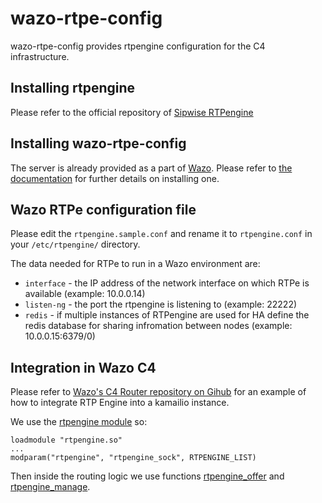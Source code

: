 # wazo-rtpe-config

wazo-rtpe-config provides rtpengine configuration for the C4 infrastructure.

## Installing rtpengine

Please refer to the official repository of [Sipwise RTPengine](https://github.com/sipwise/rtpengine)

## Installing wazo-rtpe-config

The server is already provided as a part of [Wazo](http://documentation.wazo.community).
Please refer to [the documentation](http://documentation.wazo.community/en/stable/installation/installsystem.html) for
further details on installing one.

## Wazo RTPe configuration file

Please edit the `rtpengine.sample.conf` and rename it to `rtpengine.conf` in your `/etc/rtpengine/` directory.

The data needed for RTPe to run in a Wazo environment are:
* `interface` - the IP address of the network interface on which RTPe is available (example: 10.0.0.14)
* `listen-ng` - the port the rtpengine is listening to (example: 22222)
* `redis` - if multiple instances of RTPengine are used for HA define the redis database for sharing infromation between nodes (example: 10.0.0.15:6379/0)

## Integration in Wazo C4

Please refer to [Wazo's C4 Router repository on Gihub](https://github.com/wazo-platform/wazo-c4-router) for an example of how to integrate RTP Engine into a kamailio instance.

We use the [rtpengine module](https://www.kamailio.org/docs/modules/5.2.x/modules/rtpengine.html) so:

```
loadmodule "rtpengine.so"
...
modparam("rtpengine", "rtpengine_sock", RTPENGINE_LIST)
```

Then inside the routing logic we use functions [rtpengine_offer](https://www.kamailio.org/docs/modules/5.2.x/modules/rtpengine.html#rtpengine.f.rtpengine_offer) and [rtpengine_manage](https://www.kamailio.org/docs/modules/5.2.x/modules/rtpengine.html#rtpengine.f.rtpengine_manage).
